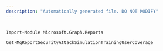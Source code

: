 ```yaml
---
description: "Automatically generated file. DO NOT MODIFY"
---
```


```powershellv1

Import-Module Microsoft.Graph.Reports

Get-MgReportSecurityAttackSimulationTrainingUserCoverage

```